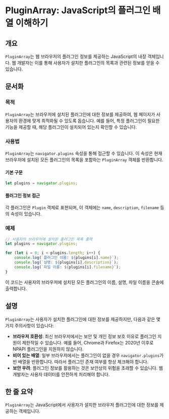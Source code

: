 <!--
Meta Description: # PluginArray: JavaScript의 플러그인 배열 이해하기 ## 개요 `PluginArray`는 웹 브라우저의 플러그인 정보를 제공하는 JavaScript의 내장 객체입니다. 웹 개발자는 이를 통해 사용자가 설치한 플러그인의 목록과 관련된 정보를 얻을 수 ...
Meta Keywords: plugins, 플러그인, pluginarray, 있습니다, 정보를
-->

# PluginArray: JavaScript의 플러그인 배열 이해하기

## 개요
`PluginArray`는 웹 브라우저의 플러그인 정보를 제공하는 JavaScript의 내장 객체입니다. 웹 개발자는 이를 통해 사용자가 설치한 플러그인의 목록과 관련된 정보를 얻을 수 있습니다.

## 문서화
### 목적
`PluginArray`는 브라우저에 설치된 플러그인에 대한 정보를 제공하여, 웹 페이지가 사용자의 환경에 맞게 최적화될 수 있도록 돕습니다. 예를 들어, 특정 플러그인이 필요한 기능을 제공할 때, 해당 플러그인이 설치되어 있는지 확인할 수 있습니다.

### 사용법
`PluginArray`는 `navigator.plugins` 속성을 통해 접근할 수 있습니다. 이 속성은 현재 브라우저에 설치된 모든 플러그인의 목록을 포함하는 `PluginArray` 객체를 반환합니다.

#### 기본 구문
```javascript
let plugins = navigator.plugins;
```

#### 플러그인 정보 접근
각 플러그인은 `Plugin` 객체로 표현되며, 이 객체에는 `name`, `description`, `filename` 등의 속성이 있습니다.

### 예제
```javascript
// 사용자의 브라우저에 설치된 플러그인 목록 출력
let plugins = navigator.plugins;

for (let i = 0; i < plugins.length; i++) {
    console.log(`플러그인 이름: ${plugins[i].name}`);
    console.log(`설명: ${plugins[i].description}`);
    console.log(`파일 이름: ${plugins[i].filename}`);
}
```

이 코드는 사용자의 브라우저에 설치된 모든 플러그인의 이름, 설명, 파일 이름을 콘솔에 출력합니다.

## 설명
`PluginArray`는 사용자가 설치한 플러그인에 대한 정보를 제공하지만, 다음과 같은 몇 가지 주의사항이 있습니다:

- **브라우저 호환성**: 최신 브라우저에서는 보안 및 개인 정보 보호 이유로 플러그인 지원이 제한적일 수 있습니다. 예를 들어, Chrome과 Firefox는 2020년 이후로 NPAPI 플러그인을 지원하지 않습니다.
- **비어 있는 배열**: 일부 브라우저에서는 플러그인이 없을 경우 `navigator.plugins`가 빈 배열을 반환합니다. 따라서 플러그인 존재 여부를 항상 체크해야 합니다.
- **보안 우려**: 플러그인 정보를 활용하는 것은 보안상의 위험을 초래할 수 있습니다. 웹 개발자는 사용자 데이터를 안전하게 처리해야 합니다.

## 한 줄 요약
`PluginArray`는 JavaScript에서 사용자가 설치한 브라우저 플러그인에 대한 정보를 제공하는 객체입니다.